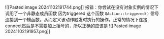 ![[Pasted image 20241102191744.png]]
报错：你尝试在没有对象实例的情况下调用了一个非静态成员函数
因为triggered 这个函数     `QAction::triggered()`   信号连接到一个槽函数，从而定义该动作触发时执行的操作。正常的情况下连接connect然后是不需要加上括号的，所以正确的应该是
![[Pasted image 20241102191957.png]]


